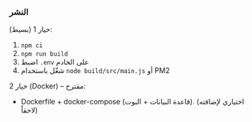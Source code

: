 ### النشر

خيار 1 (بسيط):
1) `npm ci`
2) `npm run build`
3) اضبط `.env` على الخادم
4) شغّل باستخدام `node build/src/main.js` أو PM2

خيار 2 (Docker) – مقترح:
- Dockerfile + docker-compose (قاعدة البيانات + البوت). (اختياري لإضافته لاحقاً)
